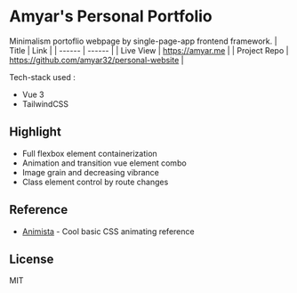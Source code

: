# Amyar's Personal Portfolio

Minimalism portoflio webpage by single-page-app frontend framework.
| Title | Link |
| ------ | ------ |
| Live View | https://amyar.me |
| Project Repo | https://github.com/amyar32/personal-website |

Tech-stack used :

- Vue 3
- TailwindCSS

## Highlight

- Full flexbox element containerization
- Animation and transition vue element combo
- Image grain and decreasing vibrance
- Class element control by route changes

## Reference

- [Animista](https://animista.net/) - Cool basic CSS animating reference

## License

MIT


